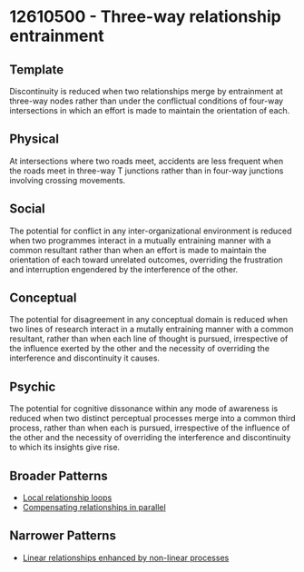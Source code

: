 # 12610500 - Three-way relationship entrainment

## Template

Discontinuity is reduced when two relationships merge by entrainment at three-way nodes rather than under the conflictual conditions of four-way intersections in which an effort is made to maintain the orientation of each.

## Physical

At intersections where two roads meet, accidents are less frequent when the roads meet in three-way T junctions rather than in four-way junctions involving crossing movements.

## Social

The potential for conflict in any inter-organizational environment is reduced when two programmes interact in a mutually entraining manner with a common resultant rather than when an effort is made to maintain the orientation of each toward unrelated outcomes, overriding the frustration and interruption engendered by the interference of the other.

## Conceptual

The potential for disagreement in any conceptual domain is reduced when two lines of research interact in a mutally entraining manner with a common resultant, rather than when each line of thought is pursued, irrespective of the influence exerted by the other and the necessity of overriding the interference and discontinuity it causes.

## Psychic

The potential for cognitive dissonance within any mode of awareness is reduced when two distinct perceptual processes merge into a common third process, rather than when each is pursued, irrespective of the influence of the other and the necessity of overriding the interference and discontinuity to which its insights give rise.

## Broader Patterns

- [Local relationship loops](12610490)
- [Compensating relationships in parallel](12610230)

## Narrower Patterns

- [Linear relationships enhanced by non-linear processes](12610510)
